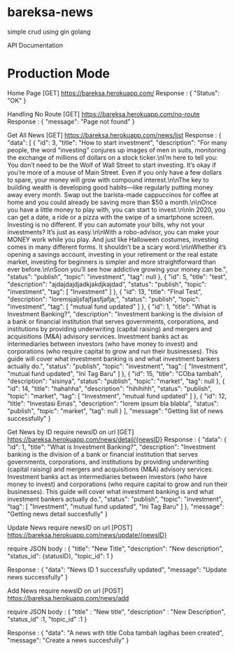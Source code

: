 # bareksa-news
simple crud using gin golang

API Documentation

# Production Mode

Home Page
[GET] https://bareksa.herokuapp.com/
Response : 
{
"Status": "OK"
}

Handling No Route
[GET] https://bareksa.herokuapp.com/no-route
Response : 
{
"message": "Page not found"
}

Get All News
[GET] https://bareksa.herokuapp.com/news/list
Response : 
{
    "data": [
        {
            "id": 3,
            "title": "How to start investment",
            "description": "For many people, the word “investing” conjures up images of men in suits, monitoring the exchange of millions of dollars on a stock ticker.\nI’m here to tell you: You don’t need to be the Wolf of Wall Street to start investing. It’s okay if you’re more of a mouse of Main Street. Even if you only have a few dollars to spare, your money will grow with compound interest.\n\nThe key to building wealth is developing good habits—like regularly putting money away every month. Swap out the barista-made cappuccinos for coffee at home and you could already be saving more than $50 a month.\n\nOnce you have a little money to play with, you can start to invest.\n\nIn 2020, you can get a date, a ride or a pizza with the swipe of a smartphone screen. Investing is no different. If you can automate your bills, why not your investments? It’s just as easy.\n\nWith a robo-advisor, you can make your MONEY work while you play. And just like Halloween costumes, investing comes in many different forms. It shouldn’t be a scary word.\n\nWhether it’s opening a savings account, investing in your retirement or the real estate market, investing for beginners is simpler and more straightforward than ever before.\n\nSoon you’ll see how addictive growing your money can be.",
            "status": "publish",
            "topic": "investment",
            "tag": null
        },
        {
            "id": 5,
            "title": "test",
            "description": "ajdajdajdjadkjakdjkajdad",
            "status": "publish",
            "topic": "investment",
            "tag": [
                "Investment"
            ]
        },
        {
            "id": 13,
            "title": "FInal Test",
            "description": "loremsjaljsfajfjasfjafja;",
            "status": "publish",
            "topic": "investment",
            "tag": [
                "mutual fund updated"
            ]
        },
        {
            "id": 1,
            "title": "What is Investment Banking?",
            "description": "Investment banking is the division of a bank or financial institution that serves governments, corporations, and institutions by providing underwriting (capital raising) and mergers and acquisitions (M&A) advisory services. Investment banks act as intermediaries between investors (who have money to invest) and corporations (who require capital to grow and run their businesses). This guide will cover what investment banking is and what investment bankers actually do.",
            "status": "publish",
            "topic": "investment",
            "tag": [
                "Investment",
                "mutual fund updated",
                "Ini Tag Baru"
            ]
        },
        {
            "id": 15,
            "title": "COba tambah",
            "description": "sisinya",
            "status": "publish",
            "topic": "market",
            "tag": null
        },
        {
            "id": 14,
            "title": "hahahha",
            "description": "hihihihh",
            "status": "publish",
            "topic": "market",
            "tag": [
                "Investment",
                "mutual fund updated"
            ]
        },
        {
            "id": 12,
            "title": "Investasi Emas",
            "description": "lorem ipsum bla blabla",
            "status": "publish",
            "topic": "market",
            "tag": null
        }
    ],
    "message": "Getting list of news successfully"
}

Get News by ID 
require newsID on url
[GET] https://bareksa.herokuapp.com/news/detail/{newsID}
Response : 
{
    "data": {
        "id": 1,
        "title": "What is Investment Banking?",
        "description": "Investment banking is the division of a bank or financial institution that serves governments, corporations, and institutions by providing underwriting (capital raising) and mergers and acquisitions (M&A) advisory services. Investment banks act as intermediaries between investors (who have money to invest) and corporations (who require capital to grow and run their businesses). This guide will cover what investment banking is and what investment bankers actually do.",
        "status": "publish",
        "topic": "investment",
        "tag": [
            "Investment",
            "mutual fund updated",
            "Ini Tag Baru"
        ]
    },
    "message": "Getting news detail succesfully"
}

Update News 
require newsID on url
[POST] https://bareksa.herokuapp.com/news/update/{newsID}

require JSON body : 
{
    "title": "New Title",
    "description": "New description",
    "status_id": {statusID},
    "topic_id": 1
}

Response : 
{
    "data": "News ID 1 successfully updated",
    "message": "Update news successfully"
}

Add News 
require newsID on url
[POST] https://bareksa.herokuapp.com/news/add

require JSON body : 
{
	"title"	: "New title",
	"description" : "New Description",
	"status_id" :1,
	"topic_id" :1
}

Response : 
{
    "data": "A news with title Coba tambah lagihas been created",
    "message": "Create a news succesfully"
}




